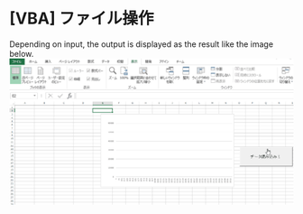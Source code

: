 # [VBA] ファイル操作

Depending on input, the output is displayed as the result like the image below.
![result](https://github.com/katsuma99/FileOperation/blob/media/demo.gif)